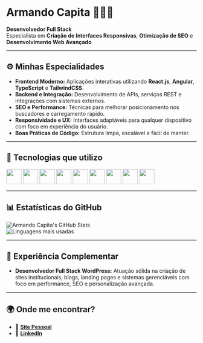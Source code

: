 # Armando Capita 🧑🏽‍💻

**Desenvolvedor Full Stack**  
Especialista em **Criação de Interfaces Responsivas**, **Otimização de SEO** e **Desenvolvimento Web Avançado**.

---

## ⚙️ Minhas Especialidades

- **Frontend Moderno:** Aplicações interativas utilizando **React.js**, **Angular**, **TypeScript** e **TailwindCSS**.  
- **Backend e Integração:** Desenvolvimento de APIs, serviços REST e integrações com sistemas externos.  
- **SEO e Performance:** Técnicas para melhorar posicionamento nos buscadores e carregamento rápido.  
- **Responsividade e UX:** Interfaces adaptáveis para qualquer dispositivo com foco em experiência do usuário.  
- **Boas Práticas de Código:** Estrutura limpa, escalável e fácil de manter.

---

## 🚀 Tecnologias que utilizo

<p align="left">
  <img src="https://cdn.jsdelivr.net/gh/devicons/devicon/icons/javascript/javascript-original.svg" width="40px"/>
  <img src="https://cdn.jsdelivr.net/gh/devicons/devicon/icons/typescript/typescript-original.svg" width="40px"/>
  <img src="https://cdn.jsdelivr.net/gh/devicons/devicon/icons/html5/html5-original.svg" width="40px"/>
  <img src="https://cdn.jsdelivr.net/gh/devicons/devicon/icons/css3/css3-original.svg" width="40px"/>
  <img src="https://cdn.jsdelivr.net/gh/devicons/devicon/icons/react/react-original.svg" width="40px"/>
  <img src="https://cdn.jsdelivr.net/gh/devicons/devicon/icons/nodejs/nodejs-original.svg" width="40px"/>
  <img src="https://cdn.jsdelivr.net/gh/devicons/devicon/icons/sqlite/sqlite-original.svg" width="40px"/>
  <img src="https://cdn.jsdelivr.net/gh/devicons/devicon/icons/wordpress/wordpress-original.svg" width="40px"/>
  <img src="https://cdn.jsdelivr.net/gh/devicons/devicon/icons/php/php-original.svg" width="40px"/>
</p>

---

## 📊 Estatísticas do GitHub

![Armando Capita's GitHub Stats](https://github-readme-stats.vercel.app/api?username=Armandomateus41&show_icons=true&theme=dark)  
![Linguagens mais usadas](https://github-readme-stats.vercel.app/api/top-langs/?username=Armandomateus41&layout=compact&theme=dark)

---

## 💼 Experiência Complementar

- **Desenvolvedor Full Stack WordPress:** Atuação sólida na criação de sites institucionais, blogs, landing pages e sistemas gerenciáveis com foco em performance, SEO e personalização avançada.

---

## 🌍 Onde me encontrar?

- 🔗 [**Site Pessoal**](https://armandomateus.com)  
- 💼 [**LinkedIn**](https://www.linkedin.com/in/armandocapita/)
